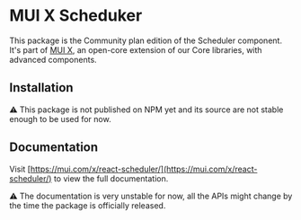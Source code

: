 # MUI X Scheduker

This package is the Community plan edition of the Scheduler component.
It's part of [MUI X](https://mui.com/x/), an open-core extension of our Core libraries, with advanced components.

## Installation

⚠️ This package is not published on NPM yet and its source are not stable enough to be used for now.

## Documentation

Visit [https://mui.com/x/react-scheduler/](https://mui.com/x/react-scheduler/) to view the full documentation.

⚠️ The documentation is very unstable for now, all the APIs might change by the time the package is officially released.
